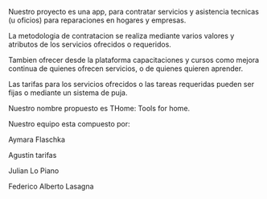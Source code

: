 Nuestro proyecto es una app, para contratar servicios y asistencia tecnicas (u oficios) para reparaciones en hogares y empresas.

La metodologia de contratacion se realiza mediante varios valores y atributos de los servicios ofrecidos o requeridos.

Tambien ofrecer desde la plataforma capacitaciones y cursos como mejora continua de quienes ofrecen servicios, o de quienes quieren aprender.

Las tarifas para los servicios ofrecidos o las tareas requeridas pueden ser fijas o mediante un sistema de puja.

Nuestro nombre propuesto es THome: Tools for home.

Nuestro equipo esta compuesto por:

Aymara Flaschka

Agustin tarifas

Julian Lo Piano

Federico Alberto Lasagna
